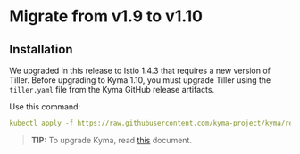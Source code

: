 # Migrate from v1.9 to v1.10

## Installation

We upgraded in this release to Istio 1.4.3 that requires a new version of Tiller. Before upgrading to Kyma 1.10, you must upgrade Tiller using the `tiller.yaml` file from the Kyma GitHub release artifacts.

Use this command:

```yaml
kubectl apply -f https://raw.githubusercontent.com/kyma-project/kyma/release-1.10/installation/resources/tiller.yaml
```
>**TIP:** To upgrade Kyma, read [this](https://kyma-project.io/docs/master/root/kyma/#installation-upgrade-kyma) document.
